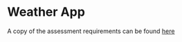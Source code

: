 # Weather App

A copy of the assessment requirements can be found [here](https://docs.google.com/document/d/1DbHY7J1huLH1dKuRE9K5KBglb2x2ZwGL7lL4I91WyIk/edit?usp=sharing)
